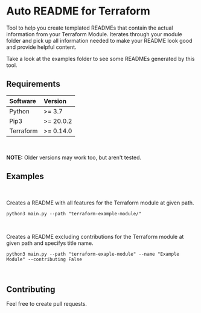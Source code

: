 # Auto README for Terraform

Tool to help you create templated READMEs that contain the actual information from your Terraform Module. Iterates through your module folder and pick up all information needed to make your README look good and provide helpful content.

Take a look at the examples folder to see some READMEs generated by this tool.
&nbsp;

## Requirements
| Software | Version   |
| :------- | :-------- |
| Python   | >= 3.7    |
| Pip3	   | >= 20.0.2 |
| Terraform| >= 0.14.0 |
&nbsp;

**NOTE:** Older versions may work too, but aren't tested.

## Examples
&nbsp;

Creates a README with all features for the Terraform module at given path.
```
python3 main.py --path "terraform-example-module/"
```
&nbsp;

Creates a README excluding contributions for the Terraform module at given path and specifys title name.
```
python3 main.py --path "terraform-exaple-module" --name "Example Module" --contributing False
```
&nbsp;

## Contributing
Feel free to create pull requests.